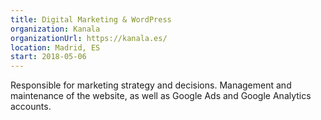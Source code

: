 ```yaml
---
title: Digital Marketing & WordPress
organization: Kanala
organizationUrl: https://kanala.es/
location: Madrid, ES
start: 2018-05-06
---
```


Responsible for marketing strategy and decisions. Management and maintenance of the website, as well as Google Ads and Google Analytics accounts.